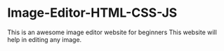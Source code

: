 # Image-Editor-HTML-CSS-JS
This is an awesome image editor website for beginners 
This website will help in editing any image.
